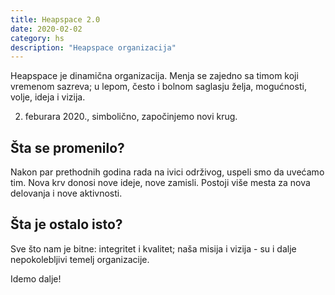 ```yaml
---
title: Heapspace 2.0
date: 2020-02-02
category: hs
description: "Heapspace organizacija"
---
```


Heapspace je dinamična organizacija. Menja se zajedno sa timom koji vremenom sazreva; u lepom, često i bolnom saglasju želja, mogućnosti, volje, ideja i vizija.

2. feburara 2020., simbolično, započinjemo novi krug. 

## Šta se promenilo?

Nakon par prethodnih godina rada na ivici održivog, uspeli smo da uvećamo tim. Nova krv donosi nove ideje, nove zamisli. Postoji više mesta za nova delovanja i nove aktivnosti.

## Šta je ostalo isto?

Sve što nam je bitne: integritet i kvalitet; naša misija i vizija - su i dalje nepokolebljivi temelj organizacije.

Idemo dalje!
